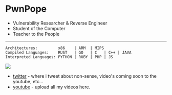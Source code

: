 # PwnPope

- Vulnerability Researcher & Reverse Engineer
- Student of the Computer
- Teacher to the People

---
  
```
Architectures:         x86    | ARM  | MIPS
Compiled Languages:    RUST   | GO   | C   | C++ | JAVA
Interpreted Languages: PYTHON | RUBY | PHP | JS
```
![](https://github-readme-stats.vercel.app/api?username=pwnpope&theme=monokai&show_icons=true)

- [twitter](https://twitter.com/pwnpope) - where i tweet about non-sense, video's coming soon to the youtube, etc...
- [youtube](https://youtube.com/@pwnpope) - upload all my videos here.
